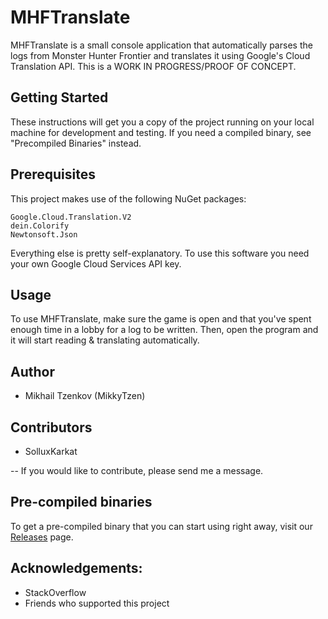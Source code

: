 # MHFTranslate
MHFTranslate is a small console application that automatically parses the logs from Monster Hunter Frontier and translates
it using Google's Cloud Translation API. This is a WORK IN PROGRESS/PROOF OF CONCEPT.

## Getting Started
These instructions will get you a copy of the project running on your local machine for development and testing. If you need a
compiled binary, see "Precompiled Binaries" instead.

## Prerequisites
This project makes use of the following NuGet packages:
```
Google.Cloud.Translation.V2
dein.Colorify
Newtonsoft.Json
```

Everything else is pretty self-explanatory. To use this software you need your own Google Cloud Services API key.

## Usage
To use MHFTranslate, make sure the game is open and that you've spent enough time in a lobby for a log to be written. Then, open the program and it will start reading & translating automatically.

## Author
* Mikhail Tzenkov (MikkyTzen)

## Contributors
* SolluxKarkat 


-- If you would like to contribute, please send me a message.


## Pre-compiled binaries
To get a pre-compiled binary that you can start using right away, visit our [Releases](https://github.com/wroleader/MHFTranslate/releases) page.

## Acknowledgements:
* StackOverflow
* Friends who supported this project
